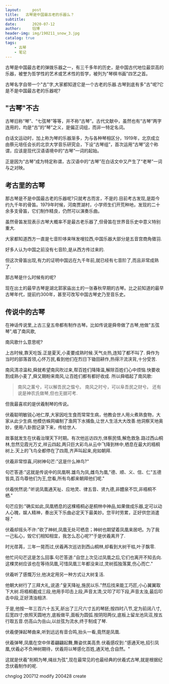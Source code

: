 ```yaml
---
layout:     post
title:   古琴是中国最古老的乐器么？
subtitle: 
date:       2020-07-12
author:     钰博
header-img: img/190211_snow_3.jpg
catalog: true
tags:
    - 古琴
    - 笔记
---
```


古琴是中国最古老的弹拨乐器之一，有三千多年的历史，是中国古代地位最崇高的乐器，被誉为哲学性的艺术或艺术性的哲学，被列为"琴棋书画"四艺之首。

古琴名字自带一个"古"字,大家都知道它是一个古老的乐器.古琴到底有多"古"呢?它是不是中国最古老的乐器呢?


## "古琴"不古
古琴旧称“琴”、“七弦琴”等等，并不称“古琴”。古代文献中，虽然也有“古琴”两字连用的，均是“古”的“琴”之义，是偏正词组，而非一特定名词。

白话文运动时，加上称为琴的乐器渐多，为与各种琴相区分，1919年，北京成立由蔡元培任会长的北京大学音乐研究会，下设“古琴组”，首次运用“古琴”这个称谓，应该是现代汉语语境中的“古琴”一词的起始。

正是因为“古琴”成为特定称谓，古汉语中的“古琴”在白话文中又产生了“老琴”一词与之对映。

## 考古里的古琴
那古琴是不是中国最古老的乐器呢?只就考古而言，不是的.目前考古发现,是距今约九千年的骨笛。1979年时候，河南贾湖村，小学师生们开荒种地，发现的二十余多支骨笛，它们制作精良，仍然可以演奏乐曲。

虽然骨笛发现表示古琴大概率不是最古老乐器了,但骨笛在世界音乐史中意义特别重大.

大家都知道西方一直是七音阶哆来咪发嗖拉西,中国乐器大部分是五音宫商角徵羽.

好多人认为中国之前没有七音阶,是从西方传过来的.

但这次骨笛出现,有力的证明中国远在九千年前,就已经有七音阶了,而且非常成熟了.

那古琴是什么时候有的呢?

现在出土的最早古琴是湖北郭家庙出土的一张春秋早期的古琴。比之前知道的最早古琴年代，提前约300年，甚至可改写中国古琴史乃至音乐史。


## 传说中的古琴

在神话传说里,上古三皇五帝都有制作古琴。比如传说是舜帝做了古琴,他做"五弦琴",唱了南风歌,

 南风歌什么意思呢?

 上古时候,靠天吃饭.正是夏天,小麦要成熟时候.天气炎热,连知了都不叫了.
舜作为当时的部落首领,心怀万民,看到他们在烈日下锄田耕作,热得汗流浃背,十分受苦.

南风清凉温和,舜就希望南风吹过来,帮百姓们降降温,解除百姓们心中烦恼.快要收割成熟小麦了,舜又期盼来南风,让百姓们都有都好收成. 所以舜唱起了南风歌:

> 南风之薰兮，可以解吾民之愠兮。
> 南风之时兮，可以阜吾民之财兮。 
还有说是神农氏做琴,但也无据可考.


但我最喜欢的是伏羲制琴的传说。

伏羲聪明敏锐心地仁厚,大家因吃生食而常常生病，他教会世人用火煮熟食物，大家从此少生病.他模仿蛛网编制了渔网下水捕鱼,让世人生活大大改善.他洞察天地奥妙，便用八卦图记录下来，传给世人.

故事就发生在伏羲治理天下时期。有次他巡访四方,体察民情,解危救急.路过西山桐林,忽然见霞光万丈,祥云四起,两只巨大彩鸟从云中飞降到林中,栖息在最大的梧桐树上.天上的飞鸟全都停在了四周,齐声叫起来,宛如朝拜.

伏羲非常惊喜,问树神句芒:"这是什么神鸟?"

 句芒答道:"这就是传说中的凤凰啊.雄鸟为凤,雌鸟为凰,"德、顺、义、信、仁"五德皆具,百鸟尊他们为王,您看,所有鸟都来朝拜他们呢."

伏羲恍然说:"听说凤凰通天祉、应地灵、律五音、贤九德,非醴泉不饮,非梧桐不栖."

句芒应到:"确实如此,凤凰栖息的这棵梧桐必是桐林中神品,如果做成乐器,定可以动人心魄，娱人精神，奏出天下乐曲必定天下最美妙。您平时劳累，正好供您消遣呀."

 伏羲却摇头不许:"砍了神树,凤凰无处可栖息；神树也期望着凤凰来居吧。为了我一己私心，毁它们相知相宜，我怎么忍心呢?"于是伏羲离开了.

时光荏苒，三年一晃而过,伏羲再次巡访到西山桐林,却看到大树干枯,叶子飘零.

他忙问句芒这是怎么回事.句芒答道:"自您上次见过凤凰之后,它们也离开不知去向.这棵灵树应该也在等待凤凰,可惜凤凰三年都没来过,灵树孤独落寞,伤心而亡." 

伏羲听了感慨万分,他决定用另一种方式让大树复活.

他朝大树行了三拜大礼,说道:"皇天降祉,施民以乐."然后找来能工巧匠,小心翼翼取下大树.将梧桐截成三段,他用手叩击上段,声音太清;又叩了叩下段,声音太浊,最后叩击中段,正好清浊相济.

于是,他按一年三百六十五天,斫出了三尺六寸五的琴胚;按四时八节,定为前阔八寸,后宽四寸;依照天圆地方,底板做平,面板为圆弧.按阴阳两仪,底板上留龙池凤沼,按五行取五音.仿高山为岳山,以丝弦为流水,终于制成了琴.

伏羲便弹起琴曲来,听到远远有音合鸣,抬头一看,竟然是凤凰.

伏羲弹琴,凤凰在空中伴着翩翩起舞,舞姿优美高贵.伏羲感叹到:"感通天地,招引凤凰,伏羲必不负神树期待，伏羲将以琴感化百姓,通天地,合自然。"

这就是伏羲"削桐为琴,绳丝为弦",现在最常见的也最经典的伏羲式古琴,就是根据纪念伏羲制作的呢.






chnglog
200712 modify
200428 create
